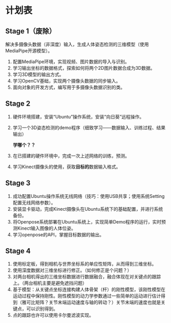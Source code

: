 # 计划表

## Stage 1（废除）

​		解决多摄像头数据（非深度）输入，生成人体姿态检测的三维模型（使用MediaPipe开源模型）。

1. 配置MediaPipe环境，实现视频、图片数据的导入与识别。
2. 学习输出坐标的数据格式，探索如何将两个2D图片数据合成为3D数据。
3. 学习3D模型的输出方式。
4. 学习OpenCV基础，实现两个摄像头数据的同步输入。
5. 面向对象的开发方式，编写用于多摄像头数据识别的类。

## Stage 2

1. 硬件环境搭建，安装“Ubuntu”操作系统，安装“向日葵”远程操作。

2. 学习一个3D姿态检测的demo程序（细致学习——数据输入、训练过程、结果输出）

   **学哪个？？**

3. 在已搭建的硬件环境中，完成一次上述网络的训练，预测。

4. 学习Kinect摄像头的使用，获取**目标的**数据输入格式。

## Stage 3

1. 成功配置Ubuntu操作系统无线网络（技巧：使用USB共享；使用系统Setting配置无线网络参数）。
2. 安装显卡驱动，完成Kinect摄像头在Ubuntu系统下的基础配置，并进行系统备份。
3. 将Openpose系统部署在Ubuntu系统上，实现简单Demo程序的运行，实时预测Kinect输入图像的人体位姿。
4. 学习openpose的API，掌握目标数据的输出。

## Stage 4

1. 使用标定板，得到相机与世界坐标系的单应性矩阵，从而得到三维坐标。
2. 使用深度数据对三维坐标进行修正。（如何修正是个问题？）
3. 对两台相机得出的三维坐标数据进行数据融合，融合体现在对关键点的跟踪上。（两台相机主要是避免遮挡问题）
4. 基于模型：从关键点坐标连接构建人体骨架（杆）的刚性模型，该刚性模型在运动过程中保持刚性。刚性模型的动力学参数通过一些简单的运动进行估计得到（雅可比矩阵？关节末端运动速度与轴的转动？）关节末端的速度也就是关键点，可以识别得到。
5. 点的跟踪也许可以使用卡尔曼滤波实现。

